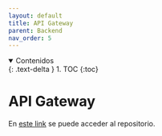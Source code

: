 ```yaml
---
layout: default
title: API Gateway
parent: Backend
nav_order: 5
---
```


<details open markdown="block">
  <summary>
	Contenidos
  </summary>
  {: .text-delta }
1. TOC
{:toc}
</details>

# API Gateway

En [este link](https://github.com/taller2-grupo5-rostov-1c2022/ApiGateway) se puede acceder al repositorio.